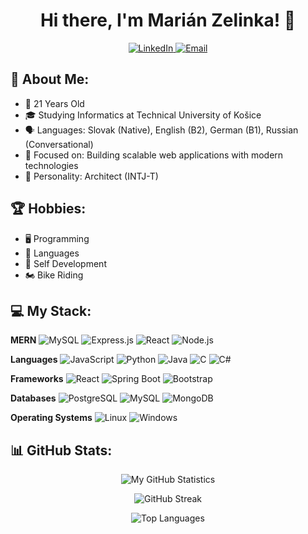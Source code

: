 <!-- Title and Contact Information -->
<div align="center">
  <h1>Hi there, I'm Marián Zelinka! 👋</h1>
  <p>
    <a href="https://www.linkedin.com/in/marián-zelinka-96a46b25a/">
      <img src="https://img.shields.io/badge/LinkedIn-%230077B5.svg?logo=linkedin&logoColor=white" alt="LinkedIn">
    </a>
    <a href="mailto:marian.zelinka@protonmail.com">
      <img src="https://img.shields.io/badge/Email-%230077B5.svg?logo=mail.ru&logoColor=white" alt="Email">
    </a>
  </p>
</div>


<!-- About Me Section -->
## 🤵 About Me:
- 🎂 21 Years Old
- 🎓 Studying Informatics at Technical University of Košice
- 🗣 Languages: Slovak (Native), English (B2), German (B1), Russian (Conversational)
- 🧐 Focused on: Building scalable web applications with modern technologies
- 🧠 Personality: Architect (INTJ-T)

<!-- Hobbies Section -->
## 🏆 Hobbies:
- 🖥️ Programming
- 👅 Languages
- 🧘 Self Development
- 🏍️ Bike Riding

<!-- My Stack Section -->
## 💻 My Stack:
**MERN**
![MySQL](https://img.shields.io/badge/mysql-%2300f.svg?style=flat-square&logo=mysql&logoColor=white)
![Express.js](https://img.shields.io/badge/express.js-%23404d59.svg?style=flat-square&logo=express&logoColor=%2361DAFB)
![React](https://img.shields.io/badge/react-%2320232a.svg?style=flat-square&logo=react&logoColor=%2361DAFB)
![Node.js](https://img.shields.io/badge/node.js-6DA55F?style=flat-square&logo=node.js&logoColor=white)

**Languages**
![JavaScript](https://img.shields.io/badge/javascript-%23323330.svg?style=flat-square&logo=javascript&logoColor=%23F7DF1E)
![Python](https://img.shields.io/badge/python-3670A0?style=flat-square&logo=python&logoColor=ffdd54)
![Java](https://img.shields.io/badge/Java-%23007396.svg?style=flat-square&logo=java&logoColor=white)
![C](https://img.shields.io/badge/c-%2300599C.svg?style=flat-square&logo=c&logoColor=white)
![C#](https://img.shields.io/badge/C%23-%23008B8B.svg?style=flat-square&logo=c-sharp&logoColor=white)

**Frameworks**
![React](https://img.shields.io/badge/react-%2320232a.svg?style=flat-square&logo=react&logoColor=%2361DAFB)
![Spring Boot](https://img.shields.io/badge/Spring%20Boot-%236DB33F.svg?style=flat-square&logo=springboot&logoColor=white)
![Bootstrap](https://img.shields.io/badge/bootstrap-%23563D7C.svg?style=flat-square&logo=bootstrap&logoColor=white)

**Databases**
![PostgreSQL](https://img.shields.io/badge/PostgreSQL-%2331575C.svg?style=flat-square&logo=postgresql&logoColor=white)
![MySQL](https://img.shields.io/badge/mysql-%2300f.svg?style=flat-square&logo=mysql&logoColor=white)
![MongoDB](https://img.shields.io/badge/MongoDB-%234ea94b.svg?style=flat-square&logo=mongodb&logoColor=white)

**Operating Systems**
![Linux](https://img.shields.io/badge/Linux-%23FCC624.svg?style=flat-square&logo=linux&logoColor=black)
![Windows](https://img.shields.io/badge/Windows-%230078D6.svg?style=flat-square&logo=windows&logoColor=white)

<!-- GitHub Stats Section -->
## 📊 GitHub Stats:
<p align="center">
  <img src="https://github-readme-stats.vercel.app/api?username=Maikelek&theme=react&hide_border=false&include_all_commits=false&count_private=false" alt="My GitHub Statistics">
</p>

<p align="center">
  <img src="https://github-readme-streak-stats.herokuapp.com/?user=Maikelek&theme=react&hide_border=false" alt="GitHub Streak">
</p>

<p align="center">
  <img src="https://github-readme-stats.vercel.app/api/top-langs/?username=Maikelek&theme=react&hide_border=false&include_all_commits=false&count_private=false&layout=compact" alt="Top Languages">
</p>
